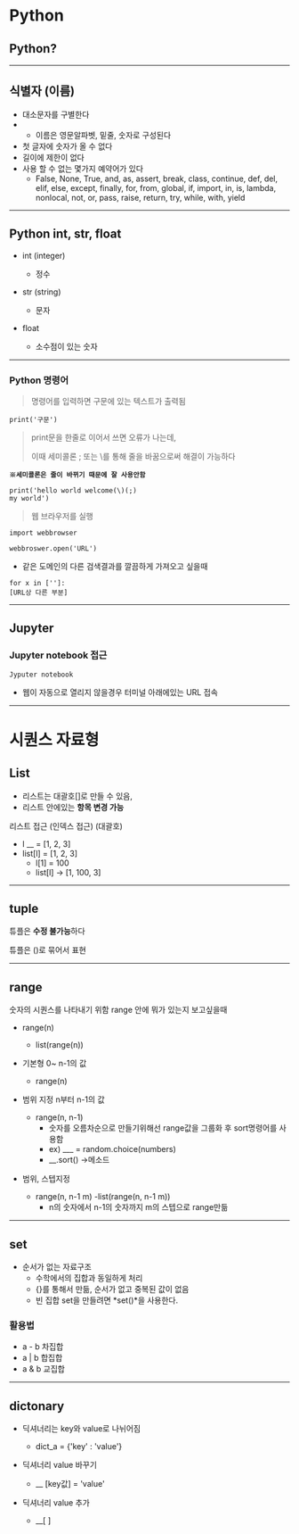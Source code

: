 # Python

## Python?
---
## 식별자 (이름)

- 대소문자를 구별한다
- - 이름은 영문알파벳, 밑줄, 숫자로 구성된다
- 첫 글자에 숫자가 올 수 없다
- 길이에 제한이 없다
- 사용 할 수 없는 몇가지 예약어가 있다
  - False, None, True, and, as, assert, break, class, continue, def, del, elif, else, except, finally, for, from, global, if, import, in, is, lambda, nonlocal, not, or, pass, raise, return, try, while, with, yield

---

## Python int, str, float

- int (integer)
  - 정수 

- str (string)
  - 문자 
- float
  - 소수점이 있는 숫자

---
     
### Python 명령어

> 명령어를 입력하면 구문에 있는 텍스트가 출력됨
```
print('구문')
```
> print문을 한줄로 이어서 쓰면 오류가 나는데, 
> 
> 이때 세미콜론 ; 또는 \를 통해 줄을 바꿈으로써 해결이 가능하다

**``※세미콜론은 줄이 바뀌기 때문에 잘 사용안함``**

```
print('hello world welcome(\)(;)
my world')
```


>웹 브라우저를 실행
```
import webbrowser 

webbroswer.open('URL')
```
- 같은 도메인의 다른 검색결과를 깔끔하게 가져오고 싶을때
```
for x in ['']: 
[URL상 다른 부분]
```
---

## Jupyter

### Jupyter notebook 접근

```
Jyputer notebook
```
- 웹이 자동으로 열리지 않을경우 터미널 아래에있는 URL 접속

---

# 시퀀스 자료형

## List

- 리스트는 대괄호[]로 만들 수 있음,
- 리스트 안에있는 **항목 변경 가능**

리스트 접근 (인덱스 접근) (대괄호)
-  l __ = [1, 2, 3]
-  list[l] = [1, 2, 3]
   - l[1] = 100
   - list[l] -> [1, 100, 3]

---

## tuple

튜플은 **수정 불가능**하다 

  튜플은 ()로 묶어서 표현

---

 ## range

 숫자의 시퀀스를 나타내기 위함
 range 안에 뭐가 있는지 보고싶을때
 - range(n)
   - list(range(n))

- 기본형 0~ n-1의 값
  - range(n)

- 범위 지정 n부터 n-1의 값
  - range(n, n-1)
    - 숫자를 오름차순으로 만들기위해선 range값을 그룹화 후 sort명령어를 사용함
    - ex) ___ = random.choice(numbers)
    - __.sort() ->메소드
  
- 범위, 스텝지정
  - range(n, n-1 m)
  -list(range(n, n-1 m))
    - n의 숫자에서 n-1의 숫자까지 m의 스텝으로 range만듦
  
---

## set

- 순서가 없는 자료구조
  - 수학에서의 집합과 동일하게 처리
  - {}를 통해서 만듦, 순서가 없고 중복된 값이 없음
  - 빈 집합 set을 만들려면 *set()*을 사용한다.

### 활용법
- a - b 차집합
- a | b 합집합
- a & b 교집합
---

## dictonary

- 딕셔너리는 key와 value로 나뉘어짐
  - dict_a = {'key' : 'value'}

- 딕셔너리 value 바꾸기
  - __ [key값] = 'value'

- 딕셔너리 value 추가
  - __[ ]


  

